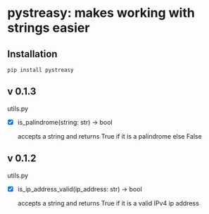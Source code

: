 # pystreasy: makes working with strings easier

## Installation

    pip install pystreasy

## v 0.1.3

utils.py

- [x] is_palindrome(string: str) -> bool

    accepts a string and returns True if it is a palindrome else False

## v 0.1.2

utils.py

- [x] is_ip_address_valid(ip_address: str) -> bool

    accepts a string and returns True if it is a valid IPv4 ip address
